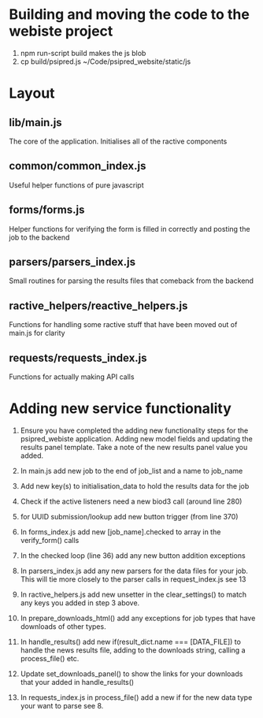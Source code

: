 # Building and moving the code to the webiste project

1. npm run-script build
makes the js blob
2. cp build/psipred.js ~/Code/psipred_website/static/js

# Layout

## lib/main.js
The core of the application. Initialises all of the ractive components

## common/common_index.js
Useful helper functions of pure javascript

## forms/forms.js
Helper functions for verifying the form is filled in correctly and
posting the job to the backend

## parsers/parsers_index.js
Small routines for parsing the results files that comeback from the backend

## ractive_helpers/reactive_helpers.js
Functions for handling some ractive stuff that have been moved out of main.js
for clarity

## requests/requests_index.js
Functions for actually making API calls

# Adding new service functionality

1. Ensure you have completed the adding new functionality steps for the psipred_webiste application. Adding new model fields and updating the results panel template. Take a note of the new results panel value you added.

2. In main.js add new job to the end of job_list and a name to job_name
3. Add new key(s) to initialisation_data to hold the results data for the job
4. Check if the active listeners need a new biod3 call (around line 280)
5. for UUID submission/lookup add new button trigger (from line 370)

6. In forms_index.js add new [job_name].checked to array in the verify_form() calls
7. In the checked loop (line 36)  add any new button addition exceptions

8. In parsers_index.js add any new parsers for the data files for your job. This will
   tie more closely to the parser calls in request_index.js see 13

9. In ractive_helpers.js add new unsetter in the clear_settings() to match any keys
   you added in step 3 above.
10. In prepare_downloads_html() add any exceptions for job types that have downloads of
    other types.
11. In handle_results() add new if(result_dict.name === [DATA_FILE]) to handle the
    news results file, adding to the downloads string, calling a process_file() etc.
12. Update set_downloads_panel() to show the links for your downloads that your
    added in handle_results()

13. In requests_index.js in process_file() add a new if for the new data type your want
    to parse see 8.
